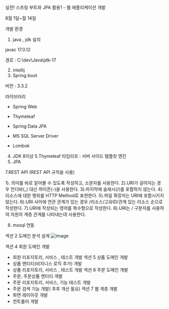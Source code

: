 실전! 스프링 부트와 JPA 활용1 - 웹 애플리케이션 개발


8월 1일~월 14일


개발 환경
1. java , jdk 설치

javac 17.0.12

경로 :  C:\dev\Java\jdk-17

2. intellij
3. Spring boot 

버전 : 3.3.2

라이브러리 

- Spring Web

- Thymeleaf 

- Spring Data JPA

- MS SQL Server Driver 

- Lombok 


4. JDK 8이상
5.Thymeleaf 타임리프 : 서버 사이드 템플릿 엔진
6. JPA

7.REST API (REST API 규칙을 사용)

 

1). 의미를 바로 알아볼 수 있도록 작성하고, 소문자를 사용한다.
2).URI가 길어지는 경우 언더바(_) 대신 하이픈(-)을 사용한다.
3).마지막에 슬래시(/)를 포함하지 않는다.
4).리소스에 대한 행위를 HTTP Method로 표현한다.
5).파일 확장자는 URI에 포함시키지 않는다.
6).URI 사이에 연관 관계가 있는 경우 /리소스/고유ID/관계 있는 리소스 순으로 작성한다.
7).URI에 작성되는 영어를 복수형으로 작성한다.
8).URI는 / 구분자를 사용하여 자원의 계층 관계를 나타내는데 사용한다.


8. mssql 연동

섹션 2 도메인 분석 설계 
![image](https://github.com/user-attachments/assets/4e1378c7-e63e-43a8-b0fe-13e019b36b45)

섹션 4  회원 도메인 개발 
- 회원 리포지토리, 서비스 , 테스트 개발
섹션 5 상품 도메인 개발
- 상품 엔티티(비지니스 로직 추가) 개발
- 상품 리포지토리, 서비스 , 테스트 개발
섹션 6 주문 도메인 개발
- 주문, 주문상품 엔티티 개발
- 주문 리포지토리, 서비스, 기능 테스트 개발
- 주문 검색 기능 개발( 추후 개선 필요)
섹션 7 웹 계층 개발
- 화면 레이아웃 개발
- 컨트롤러 개발

